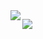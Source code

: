 
<a href="https://readme-stats-cfgj2cxdy.vercel.app/api/top-langs/?username=tymsai&hide=php&theme=tokyonight">
  <img align="left" src="https://readme-stats-cfgj2cxdy.vercel.app/api/top-langs/?username=tymsai&hide=php&theme=tokyonight" />
</a>

![](https://komarev.com/ghpvc/?username=tymsai&color=blueviolet&style=plastic&label=VIEWS)
